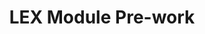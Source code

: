 ---
title: LEX Module Pre-work
redirect_to: https://docs.google.com/document/d/1JFmelfVkwUzjzS75crX_VPJJlLOcv2KPQtlJx_vLlXE/edit?usp=sharing
redirect_from: 
  - /LEXModule2PreWork
  - /lexmodule2prework
---